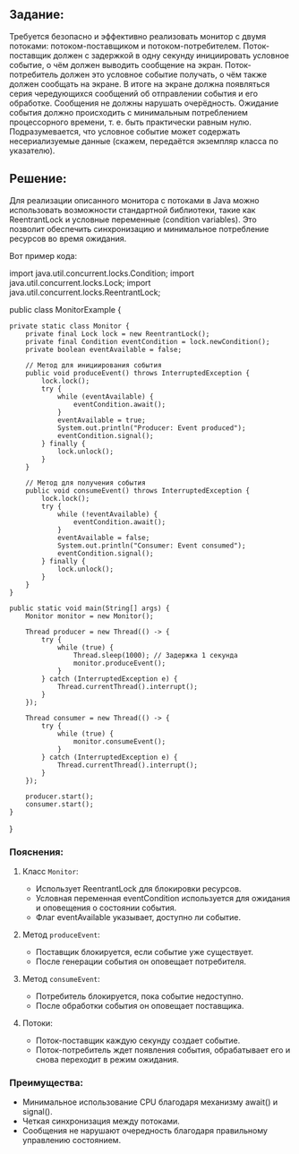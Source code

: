 ## Задание:
Требуется безопасно и эффективно реализовать монитор с двумя потоками: потоком-поставщиком и потоком-потребителем. 
Поток-поставщик должен с задержкой в одну секунду инициировать условное событие, о чём должен выводить сообщение на экран. 
Поток-потребитель должен это условное событие получать, о чём также должен сообщать на экране. 
В итоге на экране должна появляться серия чередующихся сообщений об отправлении события и его обработке. 
Сообщения не должны нарушать очерёдность. Ожидание события должно происходить с минимальным потреблением процессорного времени, 
т. е. быть практически равным нулю. Подразумевается, что условное событие может содержать несериализуемые данные (скажем, передаётся экземпляр класса по указателю).

## Решение:

Для реализации описанного монитора с потоками в Java можно использовать возможности стандартной библиотеки, такие как ReentrantLock и условные переменные (condition variables). Это позволит обеспечить синхронизацию и минимальное потребление ресурсов во время ожидания.

Вот пример кода:

import java.util.concurrent.locks.Condition;
import java.util.concurrent.locks.Lock;
import java.util.concurrent.locks.ReentrantLock;

public class MonitorExample {

    private static class Monitor {
        private final Lock lock = new ReentrantLock();
        private final Condition eventCondition = lock.newCondition();
        private boolean eventAvailable = false;

        // Метод для инициирования события
        public void produceEvent() throws InterruptedException {
            lock.lock();
            try {
                while (eventAvailable) {
                    eventCondition.await();
                }
                eventAvailable = true;
                System.out.println("Producer: Event produced");
                eventCondition.signal();
            } finally {
                lock.unlock();
            }
        }

        // Метод для получения события
        public void consumeEvent() throws InterruptedException {
            lock.lock();
            try {
                while (!eventAvailable) {
                    eventCondition.await();
                }
                eventAvailable = false;
                System.out.println("Consumer: Event consumed");
                eventCondition.signal();
            } finally {
                lock.unlock();
            }
        }
    }

    public static void main(String[] args) {
        Monitor monitor = new Monitor();

        Thread producer = new Thread(() -> {
            try {
                while (true) {
                    Thread.sleep(1000); // Задержка 1 секунда
                    monitor.produceEvent();
                }
            } catch (InterruptedException e) {
                Thread.currentThread().interrupt();
            }
        });

        Thread consumer = new Thread(() -> {
            try {
                while (true) {
                    monitor.consumeEvent();
                }
            } catch (InterruptedException e) {
                Thread.currentThread().interrupt();
            }
        });

        producer.start();
        consumer.start();
    }
}

### Пояснения:
1. Класс `Monitor`:
   - Использует ReentrantLock для блокировки ресурсов.
   - Условная переменная eventCondition используется для ожидания и оповещения о состоянии события.
   - Флаг eventAvailable указывает, доступно ли событие.

2. Метод `produceEvent`:
   - Поставщик блокируется, если событие уже существует.
   - После генерации события он оповещает потребителя.

3. Метод `consumeEvent`:
   - Потребитель блокируется, пока событие недоступно.
   - После обработки события он оповещает поставщика.

4. Потоки:
   - Поток-поставщик каждую секунду создает событие.
   - Поток-потребитель ждет появления события, обрабатывает его и снова переходит в режим ожидания.

### Преимущества:
- Минимальное использование CPU благодаря механизму await() и signal().
- Четкая синхронизация между потоками.
- Сообщения не нарушают очередность благодаря правильному управлению состоянием.
